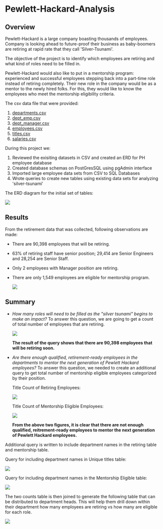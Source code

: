 # Pewlett-Hackard-Analysis
## Overview
Pewlett-Hackard is a large company boasting thousands of employees. Company is looking ahead to future-proof their business as baby-boomers are retiring at rapid rate that they call 'Silver-Tsunami'. 

The objective of the project is to identify which employees are retiring and what kind of roles need to be filled in. 

Pewlett-Hackard would also like to put in a mentorship program: experienced and successful employees stepping back into a part-time role instead of retiring completely. Their new role in the company would be as a mentor to the newly hired folks. For this, they would like to know the employees who meet the mentorship eligibility criteria.


The csv data file that were provided:
1. [departments.csv](Data/departments.csv)
2. [dept_emp.csv](Data/dept_emp.csv)
3. [dept_manager.csv](Data/dept_manager.csv)
4. [employees.csv](Data/employees.csv)
5. [titles.csv](Data/titles.csv)
6. [salaries.csv](Data/sales_n_dev_retiring_emps.csv)


During this project we: 
1. Reviewed the exisiting datasets in CSV and created an ERD for PH employee database
2. Created database schemas on PostGresSQL using pgAdmin interface
3. Imported large employee data sets from CSV to SQL Databases
4. Wrote queries to create new tables using existing data sets for analyzing 'silver-tsunami'


The ERD diagram for the initial set of tables:

![](EmployeeDB.png)


## Results
From the retirement data that was collected, following observations are made:
 - There are 90,398 employees that will be retiring. 
 - 63% of retiring staff have senior position; 29,414 are Senior Engineers and 28,254 are Senior Staff.  
 - Only 2 employees with Manager position are retiring.
 - There are only 1,549 employees are eligible for mentorship program.

   ![](Analysis/retiring_titles_count.png)

  
## Summary
- *How many roles will need to be filled as the "silver tsunami" begins to make an impact?*
  To answer this question, we are going to get a count of total number of employees that are retiring.

    ![](Analysis/Total_Retiring_Emps.png)
    
  **The result of the query shows that there are 90,398 employees that will be retiring soon.**


- *Are there enough qualified, retirement-ready employees in the departments to mentor the next generation of Pewlett Hackard employees?*
 To answer this question, we needed to create an additional query to get total number of mentorship eligible employees categorized by their position.

   Title Count of Retiring Employees:

   ![](Analysis/retiring_titles_count.png) 
 
   Title Count of Mentorship Eligible Employees:

   ![](Analysis/mentor_titles_count.png)

  **From the above two figures, it is clear that there are not enough qualified, reitrement-ready employees to mentor the next generation of Pewlett Hackard employees.** 

Additional query is written to include department names in the retiring table and mentorship table. 

Query for including department names in Unique titles table:

![](Analysis/query_retirees_titles_count_by_dept.png)

Query for including department names in the Mentorship Eligible table:

![](Analysis/query_mentor_titles_count_by_dept.png)

The two counts table is then joined to generate the following table that can be distributed to department heads. This will help them drill down within their department how many employees are retiring vs how many are eligible for each role.

![](Analysis/join_count_retiree_mentor.png)
